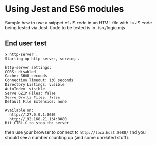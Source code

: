 # Using Jest and ES6 modules

Sample how to use a snippet of JS code in an HTML file with its JS code being tested via Jest.
Code to be tested is in ./src/logic.mjs

## End user test

```
❯ http-server .
Starting up http-server, serving .

http-server settings: 
CORS: disabled
Cache: 3600 seconds
Connection Timeout: 120 seconds
Directory Listings: visible
AutoIndex: visible
Serve GZIP Files: false
Serve Brotli Files: false
Default File Extension: none

Available on:
  http://127.0.0.1:8080
  http://192.168.21.124:8080
Hit CTRL-C to stop the server
```

then use your browser to connect to `http://localhost:8080/` and you should see a number counting up (and some unrelated stuff).

